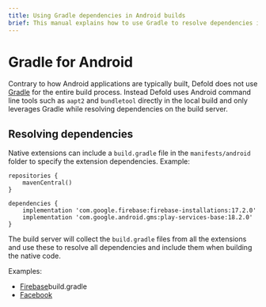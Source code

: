 ```yaml
---
title: Using Gradle dependencies in Android builds
brief: This manual explains how to use Gradle to resolve dependencies in Android builds.
---
```


# Gradle for Android

Contrary to how Android applications are typically built, Defold does not use [Gradle](https://gradle.org/) for the entire build process. Instead Defold uses Android command line tools such as `aapt2` and `bundletool` directly in the local build and only leverages Gradle while resolving dependencies on the build server.


## Resolving dependencies

Native extensions can include a `build.gradle` file in the `manifests/android` folder to specify the extension dependencies. Example:

```
repositories {
    mavenCentral()
}

dependencies {
    implementation 'com.google.firebase:firebase-installations:17.2.0'
    implementation 'com.google.android.gms:play-services-base:18.2.0'
}
```

The build server will collect the `build.gradle` files from all the extensions and use these to resolve all dependencies and include them when building the native code.

Examples:

* [Firebase](https://github.com/defold/extension-firebase/blob/master/firebase/manifests/android/)build.gradle
* [Facebook](https://github.com/defold/extension-facebook/blob/master/facebook/manifests/android/build.gradle)